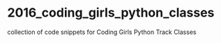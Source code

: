 # 2016_coding_girls_python_classes
collection of code snippets for Coding Girls Python Track Classes
